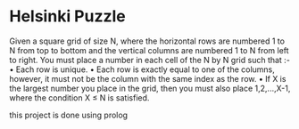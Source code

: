 # Helsinki Puzzle
Given a square grid of size N, where the horizontal rows are numbered 1 to N from top to bottom and the vertical columns are numbered 1 to N from left to right. You must place a number in each cell of the N by N grid such that :-
• Each row is unique.
• Each row is exactly equal to one of the columns, however, it must not be
the column with the same index as the row.
• If X is the largest number you place in the grid, then you must also place
1,2,...,X-1, where the condition X ≤ N is satisfied.

this project is done using prolog 
 
